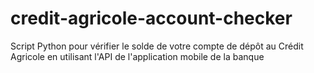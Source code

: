 # credit-agricole-account-checker
Script Python pour vérifier le solde de votre compte de dépôt au Crédit Agricole en utilisant l'API de l'application mobile de la banque
